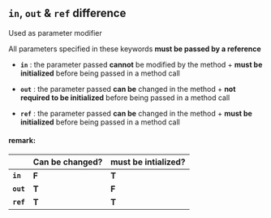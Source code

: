 ## `in`, `out` & `ref` difference

Used as parameter modifier

All parameters specified in these keywords **must be passed by a reference**


- **`in`** : the parameter passed **cannot** be modified by the method + **must be initialized** before being passed in a method call

- **`out`** : the parameter passed **can be** changed in the method + **not required to be initialized** before being passed in a method call

- **`ref`** : the parameter passed **can be** changed in the method + **must be initialized** before being passed in a method call


#### remark: 
||Can be changed?|must be intialized?|
|-|-|-|
|**`in`**|**F**|**T**|
|**`out`**|**T**|**F**|
|**`ref`**|**T**|**T**|

